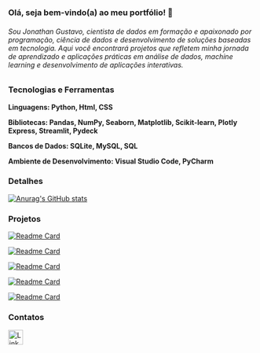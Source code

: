 ### Olá, seja bem-vindo(a) ao meu portfólio! 👋


###### Sou Jonathan Gustavo, cientista de dados em formação e apaixonado por programação, ciência de dados e desenvolvimento de soluções baseadas em tecnologia. Aqui você encontrará projetos que refletem minha jornada de aprendizado e aplicações práticas em análise de dados, machine learning e desenvolvimento de aplicações interativas.

### Tecnologias e Ferramentas

**Linguagens: Python, Html, CSS**

**Bibliotecas: Pandas, NumPy, Seaborn, Matplotlib, Scikit-learn, Plotly Express, Streamlit, Pydeck**

**Bancos de Dados: SQLite, MySQL, SQL**

**Ambiente de Desenvolvimento: Visual Studio Code, PyCharm**



### Detalhes

[![Anurag's GitHub stats](https://github-readme-stats.vercel.app/api?username=JowGuh&show_icons=true&theme=dark)](https://github.com/anuraghazra/github-readme-stats) 

### Projetos

[![Readme Card](https://github-readme-stats.vercel.app/api/pin/?username=JowGuh&repo=DashboardST&theme=dark)](https://github.com/anuraghazra/github-readme-stats)

[![Readme Card](https://github-readme-stats.vercel.app/api/pin/?username=JowGuh&repo=Anemia&theme=dark)](https://github.com/anuraghazra/github-readme-stats)

[![Readme Card](https://github-readme-stats.vercel.app/api/pin/?username=JowGuh&repo=previsaoderenda&theme=dark)](https://github.com/anuraghazra/github-readme-stats)

[![Readme Card](https://github-readme-stats.vercel.app/api/pin/?username=JowGuh&repo=EBAC&theme=dark)](https://github.com/anuraghazra/github-readme-stats)

[![Readme Card](https://github-readme-stats.vercel.app/api/pin/?username=JowGuh&repo=meu-portf-lio&theme=dark)](https://github.com/anuraghazra/github-readme-stats)

### Contatos
[<img src='https://img.shields.io/badge/LinkedIn-0077B5?style=for-the-badge&logo=linkedin&logoColor=white' alt='Linkedin' height='30'>](https://www.linkedin.com/in/jonathan-gustavo-data/)
